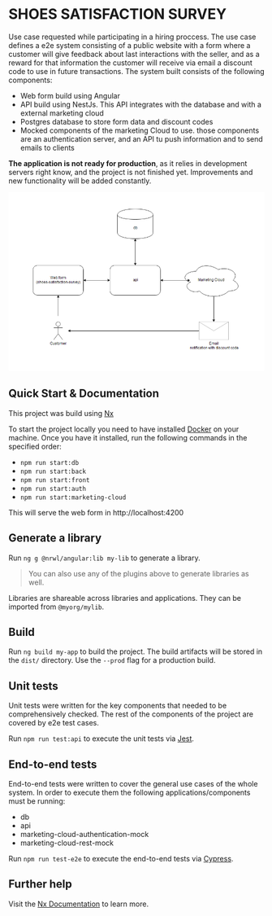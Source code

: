 
# SHOES SATISFACTION SURVEY

Use case requested while participating in a hiring proccess. The use case defines a e2e system consisting of a public website with a form where a customer will give feedback about last interactions with the seller, and as a reward for that information the customer will receive via email a discount code to use in future transactions.
The system built consists of the following components:
- Web form build using Angular
- API build using NestJs. This API integrates with the database and with a external marketing cloud
- Postgres database to store form data and discount codes
- Mocked components of the marketing Cloud to use. those components are an authentication server, and an API tu push information and to send emails to clients

**The application is not ready for production**, as it relies in development servers right know, and the project is not finished yet. Improvements and new functionality will be added constantly.


![image info](./diagram.png)

## Quick Start & Documentation

This project was build using [Nx](https://nx.dev/)

To start the project locally you need to have installed [Docker](https://www.docker.com/get-startedrun) on your machine. Once you have it installed, run the following commands in the specified order:

  - `npm run start:db`
  - `npm run start:back`
  - `npm run start:front`
  - `npm run start:auth`
  - `npm run start:marketing-cloud`

This will serve the web form in http://localhost:4200

## Generate a library

Run `ng g @nrwl/angular:lib my-lib` to generate a library.

> You can also use any of the plugins above to generate libraries as well.

Libraries are shareable across libraries and applications. They can be imported from `@myorg/mylib`.

## Build

Run `ng build my-app` to build the project. The build artifacts will be stored in the `dist/` directory. Use the `--prod` flag for a production build.

## Unit tests

Unit tests were written for the key components that needed to be comprehensively checked. The rest of the components of the project are covered by e2e test cases.

Run `npm run test:api` to execute the unit tests via [Jest](https://jestjs.io).

## End-to-end tests

End-to-end tests were written to cover the general use cases of the whole system. In order to execute them the following applications/components must be running:

  - db
  - api
  - marketing-cloud-authentication-mock
  - marketing-cloud-rest-mock

Run `npm run test-e2e` to execute the end-to-end tests via [Cypress](https://www.cypress.io).

## Further help

Visit the [Nx Documentation](https://nx.dev/angular) to learn more.
